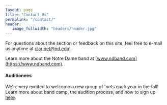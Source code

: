 ```yaml
---
layout: page
title: "Contact Us"
permalink: "/contact/"
header:
   image_fullwidth: "headers/header.jpg"
---
```


For questions about the section or feedback on this site, feel free to e-mail us anytime at [clarinet@nd.edu](mailto:clarinet@nd.edu)! 

Learn more about the Notre Dame band at [www.ndband.com](https://www.ndband.com).

#### Auditionees

We're very excited to welcome a new group of 'nets each year in the fall! Learn more about band camp, the audition process, and how to sign up [here](http://www.ndband.com/join-the-band.cfm).

